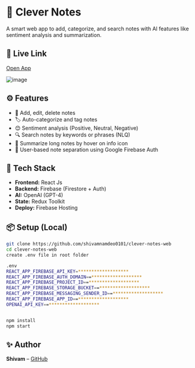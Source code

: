 # 🧠 Clever Notes

A smart web app to add, categorize, and search notes with AI features like sentiment analysis and summarization.

## 🔗 Live Link
[Open App](https://clever-notes-web.web.app/)

![image](https://github.com/user-attachments/assets/0ef3255f-f8a2-4675-b201-4d14189ff71b)



## ⚙️ Features
- 📝 Add, edit, delete notes
- 🏷️ Auto-categorize and tag notes
- 😊 Sentiment analysis (Positive, Neutral, Negative)
- 🔍 Search notes by keywords or phrases (NLQ)
- 📄 Summarize long notes by hover on info icon
- 🔐 User-based note separation using Google Firebase Auth

## 🧠 Tech Stack
- **Frontend:** React Js
- **Backend:** Firebase (Firestore + Auth)  
- **AI:** OpenAI (GPT-4)
- **State:** Redux Toolkit  
- **Deploy:** Firebase Hosting  

## 📦 Setup (Local)
```bash
git clone https://github.com/shivamnamdeo0101/clever-notes-web
cd clever-notes-web
create .env file in root folder

.env
REACT_APP_FIREBASE_API_KEY=*******************
REACT_APP_FIREBASE_AUTH_DOMAIN==*******************
REACT_APP_FIREBASE_PROJECT_ID==*******************
REACT_APP_FIREBASE_STORAGE_BUCKET==*******************
REACT_APP_FIREBASE_MESSAGING_SENDER_ID==*******************
REACT_APP_FIREBASE_APP_ID==*******************
OPENAI_API_KEY==*******************


npm install
npm start
```


## ✨ Author
**Shivam** – [GitHub](https://github.com/shivamnamdeo0101)

